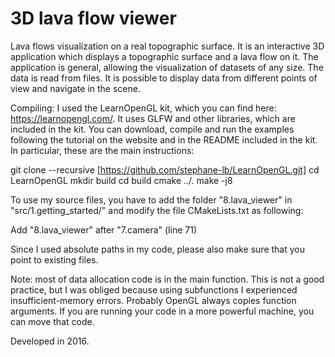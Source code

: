 # 3D lava flow viewer

Lava flows visualization on a real topographic surface. It is an interactive 3D application which displays a topographic surface and a lava flow on it. The application is general, allowing the visualization of datasets of any size. The data is read from files. It is possible to display data from different points of view and navigate in the scene.

Compiling:
I used the LearnOpenGL kit, which you can find here: https://learnopengl.com/. It uses GLFW and other libraries, which are included in the kit. You can download, compile and run the examples following the tutorial on the website and in the README included in the kit. In particular, these are the main instructions:

  git clone --recursive [https://github.com/stephane-lb/LearnOpenGL.git]
  cd LearnOpenGL
  mkdir build
  cd build
  cmake ../.
  make -j8

To use my source files, you have to add the folder "8.lava_viewer" in "src/1.getting_started/" and modify the file CMakeLists.txt as following:

  Add "8.lava_viewer" after "7.camera" (line 71)

Since I used absolute paths in my code, please also make sure that you point to existing files.

Note: most of data allocation code is in the main function. This is not a good practice, but I was obliged because using subfunctions I experienced insufficient-memory errors. Probably OpenGL always copies function arguments. If you are running your code in a more powerful machine, you can move that code.

Developed in 2016.
